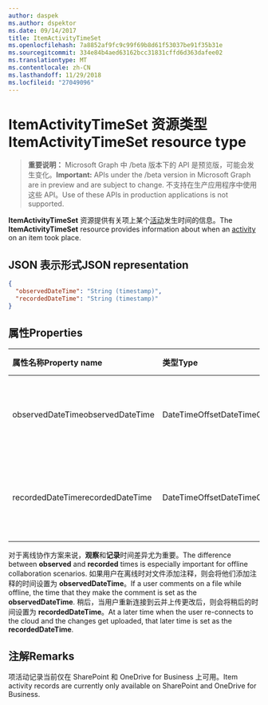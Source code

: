 ```yaml
---
author: daspek
ms.author: dspektor
ms.date: 09/14/2017
title: ItemActivityTimeSet
ms.openlocfilehash: 7a8852af9fc9c99f69b8d61f53037be91f35b31e
ms.sourcegitcommit: 334e84b4aed63162bcc31831cffd6d363dafee02
ms.translationtype: MT
ms.contentlocale: zh-CN
ms.lasthandoff: 11/29/2018
ms.locfileid: "27049096"
---
```

# <a name="itemactivitytimeset-resource-type"></a><span data-ttu-id="0f27a-102">ItemActivityTimeSet 资源类型</span><span class="sxs-lookup"><span data-stu-id="0f27a-102">ItemActivityTimeSet resource type</span></span>

> <span data-ttu-id="0f27a-103">**重要说明：** Microsoft Graph 中 /beta 版本下的 API 是预览版，可能会发生变化。</span><span class="sxs-lookup"><span data-stu-id="0f27a-103">**Important:** APIs under the /beta version in Microsoft Graph are in preview and are subject to change.</span></span> <span data-ttu-id="0f27a-104">不支持在生产应用程序中使用这些 API。</span><span class="sxs-lookup"><span data-stu-id="0f27a-104">Use of these APIs in production applications is not supported.</span></span>

<span data-ttu-id="0f27a-105">**ItemActivityTimeSet** 资源提供有关项上某个[活动][activity]发生时间的信息。</span><span class="sxs-lookup"><span data-stu-id="0f27a-105">The **ItemActivityTimeSet** resource provides information about when an [activity][activity] on an item took place.</span></span>

[activity]: itemactivity.md

## <a name="json-representation"></a><span data-ttu-id="0f27a-106">JSON 表示形式</span><span class="sxs-lookup"><span data-stu-id="0f27a-106">JSON representation</span></span>

<!-- {
  "blockType": "resource",
  "optionalProperties": [ ],
  "keyProperty": "id",
  "@type": "microsoft.graph.itemActivityTimeSet",
  "@type.aka": "oneDrive.times",
  "@property.aka": "observedDateTime=observedTime recordedDateTime=recordedTime"
}-->

```json
{
  "observedDateTime": "String (timestamp)",
  "recordedDateTime": "String (timestamp)"
}
```

## <a name="properties"></a><span data-ttu-id="0f27a-107">属性</span><span class="sxs-lookup"><span data-stu-id="0f27a-107">Properties</span></span>

| <span data-ttu-id="0f27a-108">属性名称</span><span class="sxs-lookup"><span data-stu-id="0f27a-108">Property name</span></span>    | <span data-ttu-id="0f27a-109">类型</span><span class="sxs-lookup"><span data-stu-id="0f27a-109">Type</span></span>           | <span data-ttu-id="0f27a-110">说明</span><span class="sxs-lookup"><span data-stu-id="0f27a-110">Description</span></span>
|:-----------------|:---------------|:-----------------------------------------
| <span data-ttu-id="0f27a-111">observedDateTime</span><span class="sxs-lookup"><span data-stu-id="0f27a-111">observedDateTime</span></span> | <span data-ttu-id="0f27a-112">DateTimeOffset</span><span class="sxs-lookup"><span data-stu-id="0f27a-112">DateTimeOffset</span></span> | <span data-ttu-id="0f27a-113">在观察到要发生活动时。</span><span class="sxs-lookup"><span data-stu-id="0f27a-113">When the activity was observed to take place.</span></span>
| <span data-ttu-id="0f27a-114">recordedDateTime</span><span class="sxs-lookup"><span data-stu-id="0f27a-114">recordedDateTime</span></span> | <span data-ttu-id="0f27a-115">DateTimeOffset</span><span class="sxs-lookup"><span data-stu-id="0f27a-115">DateTimeOffset</span></span> | <span data-ttu-id="0f27a-116">在服务上记录观察时。</span><span class="sxs-lookup"><span data-stu-id="0f27a-116">When the observation was recorded on the service.</span></span>

<span data-ttu-id="0f27a-117">对于离线协作方案来说，**观察**和**记录**时间差异尤为重要。</span><span class="sxs-lookup"><span data-stu-id="0f27a-117">The difference between **observed** and **recorded** times is especially important for offline collaboration scenarios.</span></span>
<span data-ttu-id="0f27a-118">如果用户在离线时对文件添加注释，则会将他们添加注释的时间设置为 **observedDateTime**。</span><span class="sxs-lookup"><span data-stu-id="0f27a-118">If a user comments on a file while offline, the time that they make the comment is set as the **observedDateTime**.</span></span>
<span data-ttu-id="0f27a-119">稍后，当用户重新连接到云并上传更改后，则会将稍后的时间设置为 **recordedDateTime**。</span><span class="sxs-lookup"><span data-stu-id="0f27a-119">At a later time when the user re-connects to the cloud and the changes get uploaded, that later time is set as the **recordedDateTime**.</span></span>

## <a name="remarks"></a><span data-ttu-id="0f27a-120">注解</span><span class="sxs-lookup"><span data-stu-id="0f27a-120">Remarks</span></span>

<span data-ttu-id="0f27a-121">项活动记录当前仅在 SharePoint 和 OneDrive for Business 上可用。</span><span class="sxs-lookup"><span data-stu-id="0f27a-121">Item activity records are currently only available on SharePoint and OneDrive for Business.</span></span>

<!-- {
  "type": "#page.annotation",
  "description": "The ItemActionSet object provides information about an activity that took place on an item.",
  "keywords": "activities,activity,action",
  "section": "documentation",
  "tocPath": "Resources/ItemActionSet"
} -->

